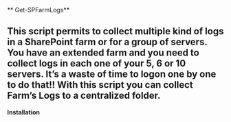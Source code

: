 ** Get-SPFarmLogs**

## This script permits to collect multiple kind of logs in a SharePoint farm or for a group of servers. You have an extended farm and you need to collect logs in each one of your 5, 6 or 10 servers. It’s a waste of time to logon one by one to do that!! With this script you can collect Farm’s Logs to a centralized folder. 

**Installation**
